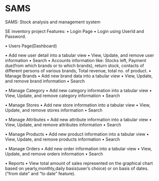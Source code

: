 # SAMS
SAMS: Stock analysis and management system 

SE inventory project
Features:
•	Login Page
  •	  Login using UserId and Password.

•	Users Page(Dashboard)

  •	Add new user detail into a tabular view
  •	View, Update, and remove user information
  •	Search
  •	Accounts information like: Stocks left, Payment due(from which brands or to which brands), return stock, contacts of different            persons of various brands, Total revenue, total no. of  product.
•	Manage Brands
  •	Add new brand data into a tabular view
  •	View, Update, and remove brand information
  •	Search

•	Manage Category
  •	Add new category information into a tabular view
  •	 View, Update, and remove category information
  •	Search

•	Manage Stores
  •	Add new store information into a tabular view
  •	View, Update, and remove stores information
  •	Search

•	Manage Attributes
  •	Add new attribute information into a tabular view
  •	View, Update, and remove attributes information
  •	Search

•	Manage Products
  •	Add new product information into a tabular view
  •	View, Update, and remove products information
  •	Search

•	Manage Orders
  •	Add new order information into a tabular view
  •	View, Update, and remove orders information
  •	Search

•	Reports
  •	View total amount of sales represented on the graphical chart based on yearly,monthly,daily basis(user’s choice) or on basis of         dates.(“from date” and “to date” feature).
